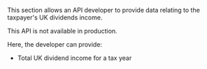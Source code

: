 This section allows an API developer to provide data relating to the taxpayer's UK dividends income.

This API is not available in production.

Here, the developer can provide:

* Total UK dividend income for a tax year

